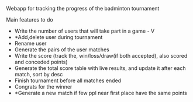 Webapp for tracking the progress of the badminton tournament

Main features to do

- Write the number of users that will take part in a game - V
- \*Add,delete user during tournament
- Rename user
- Generate the pairs of the user matches
- Write the score (track the, win/loss/draw(if both accepted), also scored and conceded points)
- Generate the total score table with live results, and update it after each match, sort by desc
- Finish tournament before all matches ended
- Congrats for the winner
- \*Generate a new match if few ppl near first place have the same points
